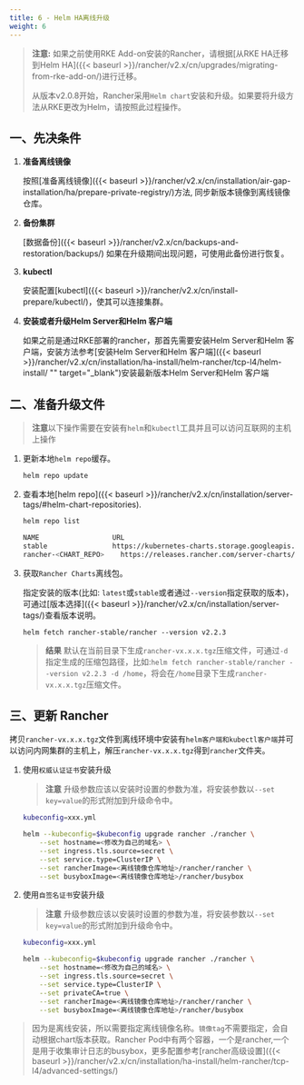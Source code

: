 ```yaml
---
title: 6 - Helm HA离线升级
weight: 6
---
```


>**注意:** 如果之前使用RKE Add-on安装的Rancher，请根据[从RKE HA迁移到Helm HA]({{< baseurl >}}/rancher/v2.x/cn/upgrades/migrating-from-rke-add-on/)进行迁移。
>
> 从版本v2.0.8开始，Rancher采用`Helm chart`安装和升级。如果要将升级方法从RKE更改为Helm，请按照此过程操作。

## 一、先决条件

1. **准备离线镜像**

    按照[准备离线镜像]({{< baseurl >}}/rancher/v2.x/cn/installation/air-gap-installation/ha/prepare-private-registry/)方法, 同步新版本镜像到离线镜像仓库。

1. **备份集群**

    [数据备份]({{< baseurl >}}/rancher/v2.x/cn/backups-and-restoration/backups/)
    如果在升级期间出现问题，可使用此备份进行恢复。

1. **kubectl**

    安装配置[kubectl]({{< baseurl >}}/rancher/v2.x/cn/install-prepare/kubectl/)，使其可以连接集群。

1. **安装或者升级Helm Server和Helm 客户端**

    如果之前是通过RKE部署的rancher，那首先需要安装Helm Server和Helm 客户端，安装方法参考[安装Helm Server和Helm 客户端]({{< baseurl >}}/rancher/v2.x/cn/installation/ha-install/helm-rancher/tcp-l4/helm-install/ "" target="_blank")安装最新版本Helm Server和Helm 客户端

## 二、准备升级文件

> **注意**以下操作需要在安装有`helm`和`kubectl`工具并且可以访问互联网的主机上操作

1. 更新本地`helm repo`缓存。

    ```bash
    helm repo update
    ```

1. 查看本地[helm repo]({{< baseurl >}}/rancher/v2.x/cn/installation/server-tags/#helm-chart-repositories).

    ```bash
    helm repo list

    NAME          	      URL
    stable        	      https://kubernetes-charts.storage.googleapis.com
    rancher-<CHART_REPO>	https://releases.rancher.com/server-charts/<CHART_REPO>
    ```

1. 获取`Rancher Charts`离线包。

    指定安装的版本(比如: `latest`或`stable`或者通过`--version`指定获取的版本)，可通过[版本选择]({{< baseurl >}}/rancher/v2.x/cn/installation/server-tags/)查看版本说明。

    ```plain
    helm fetch rancher-stable/rancher --version v2.2.3
    ```

    >**结果** 默认在当前目录下生成`rancher-vx.x.x.tgz`压缩文件，可通过`-d`指定生成的压缩包路径，比如:`helm fetch rancher-stable/rancher --version v2.2.3 -d /home`，将会在`/home`目录下生成`rancher-vx.x.x.tgz`压缩文件。

## 三、更新 Rancher

拷贝`rancher-vx.x.x.tgz`文件到离线环境中安装有`helm客户端和kubectl客户端`并可以访问内网集群的主机上，解压`rancher-vx.x.x.tgz`得到`rancher`文件夹。

1. 使用`权威认证证书`安装升级

    > **注意** 升级参数应该以安装时设置的参数为准，将安装参数以`--set key=value`的形式附加到升级命令中。

    ```bash
    kubeconfig=xxx.yml

    helm --kubeconfig=$kubeconfig upgrade rancher ./rancher \
        --set hostname=<修改为自己的域名> \
        --set ingress.tls.source=secret \
        --set service.type=ClusterIP \
        --set rancherImage=<离线镜像仓库地址>/rancher/rancher \
        --set busyboxImage=<离线镜像仓库地址>/rancher/busybox
    ```

1. 使用`自签名证书`安装升级

    > **注意** 升级参数应该以安装时设置的参数为准，将安装参数以`--set key=value`的形式附加到升级命令中。

    ```bash
    kubeconfig=xxx.yml

    helm --kubeconfig=$kubeconfig upgrade rancher ./rancher \
        --set hostname=<修改为自己的域名> \
        --set ingress.tls.source=secret \
        --set service.type=ClusterIP \
        --set privateCA=true \
        --set rancherImage=<离线镜像仓库地址>/rancher/rancher \
        --set busyboxImage=<离线镜像仓库地址>/rancher/busybox
    ```

> 因为是离线安装，所以需要指定离线镜像名称。`镜像tag`不需要指定，会自动根据chart版本获取。Rancher Pod中有两个容器，一个是rancher,一个是用于收集审计日志的busybox，更多配置参考[rancher高级设置]({{< baseurl >}}/rancher/v2.x/cn/installation/ha-install/helm-rancher/tcp-l4/advanced-settings/)